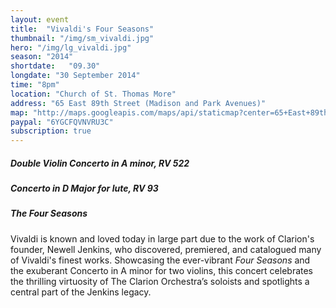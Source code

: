 ```yaml
---
layout: event
title:  "Vivaldi's Four Seasons"
thumbnail: "/img/sm_vivaldi.jpg"
hero: "/img/lg_vivaldi.jpg"
season: "2014"
shortdate:   "09.30"
longdate: "30 September 2014"
time: "8pm"
location: "Church of St. Thomas More"
address: "65 East 89th Street (Madison and Park Avenues)"
map: "http://maps.googleapis.com/maps/api/staticmap?center=65+East+89th+Street+New York,+NY&zoom=16&size=700x300&visual_refresh=true&maptype=roadmap&markers=color:green%7Clabel:A%7C40.782668,-73.956524&sensor=false"
paypal: "6YGCFQVNVRU3C"
subscription: true
---
```


##### Double Violin Concerto in A minor, RV 522

##### Concerto in D Major for lute, RV 93

##### The Four Seasons

Vivaldi is known and loved today in large part due to the work of Clarion's founder, Newell Jenkins, who discovered, premiered, and catalogued many of Vivaldi's finest works. Showcasing the ever-vibrant *Four Seasons* and the exuberant Concerto in A minor for two violins, this concert celebrates the thrilling virtuosity of The Clarion Orchestra’s soloists and spotlights a central part of the Jenkins legacy.
